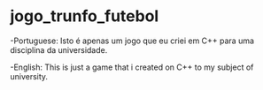 # jogo_trunfo_futebol
-Portuguese: Isto é apenas um jogo que eu criei em C++ para uma disciplina da universidade.

-English: This is just a game that i created on C++ to my subject of university. 
